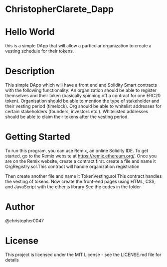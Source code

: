 # ChristopherClarete_Dapp
# Hello World 
this is a simple DApp that will allow a particular organization to create a vesting schedule for their tokens.
# Description
This simple DApp which will have a front end and Solidity Smart contracts with the following functionality:
An organization should be able to register themselves and their token (basically spinning off a contract for one ERC20 token).
Organisation should be able to mention the type of stakeholder and their vesting period (timelock).
Org should be able to whitelist addresses for certain stakeholders (founders, investors etc.).
Whitelisted addresses should be able to claim their tokens after the vesting period.
# Getting Started
To run this program, you can use Remix, an online Solidity IDE. To get started, go to the Remix website at https://remix.ethereum.org/.
Once you are on the Remix website, create a contract first. create a file and name it OrgRegistry.sol.This contract will handle organization registration

Then create another file and name it TokenVesting.sol This contract handles the vesting of tokens.
Now  create the front-end pages using HTML, CSS, and JavaScript with the ether.js library
See the codes in the folder
# Author
@christopher0047
# License

This project is licensed under the MIT License - see the LICENSE.md file for details

